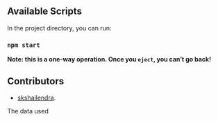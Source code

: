 
## Available Scripts

In the project directory, you can run:

### `npm start`

**Note: this is a one-way operation. Once you `eject`, you can’t go back!**

## Contributors

- [skshailendra](https://github.com/skshailendra).

The data used 
